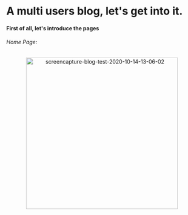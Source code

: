 # A multi users blog, let's get into it.
#### First of all, let's introduce the pages
###### Home Page:
<p align="center">
<img src="https://i.ibb.co/qkQqrZg/screencapture-blog-test-2020-10-14-13-06-02.png" alt="screencapture-blog-test-2020-10-14-13-06-02" width="400">
</p>

